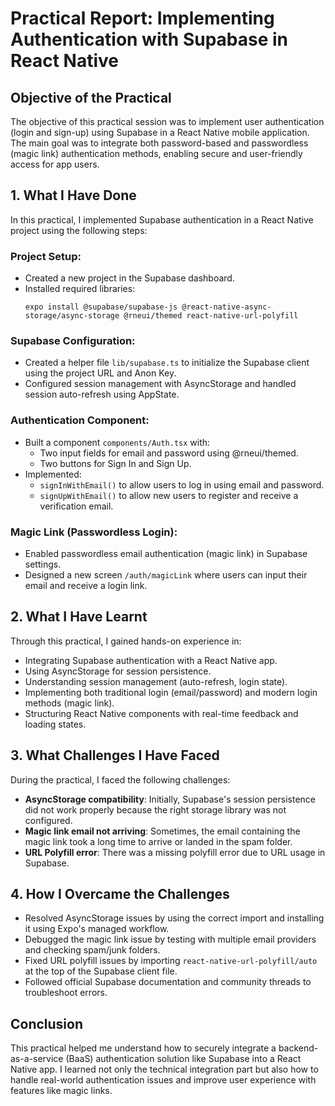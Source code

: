 # Practical Report: Implementing Authentication with Supabase in React Native

## Objective of the Practical
The objective of this practical session was to implement user authentication (login and sign-up) using Supabase in a React Native mobile application. The main goal was to integrate both password-based and passwordless (magic link) authentication methods, enabling secure and user-friendly access for app users.

## 1. What I Have Done
In this practical, I implemented Supabase authentication in a React Native project using the following steps:

### Project Setup:
- Created a new project in the Supabase dashboard.
- Installed required libraries:
  ```
  expo install @supabase/supabase-js @react-native-async-storage/async-storage @rneui/themed react-native-url-polyfill
  ```

### Supabase Configuration:
- Created a helper file `lib/supabase.ts` to initialize the Supabase client using the project URL and Anon Key.
- Configured session management with AsyncStorage and handled session auto-refresh using AppState.

### Authentication Component:
- Built a component `components/Auth.tsx` with:
  - Two input fields for email and password using @rneui/themed.
  - Two buttons for Sign In and Sign Up.
- Implemented:
  - `signInWithEmail()` to allow users to log in using email and password.
  - `signUpWithEmail()` to allow new users to register and receive a verification email.

### Magic Link (Passwordless Login):
- Enabled passwordless email authentication (magic link) in Supabase settings.
- Designed a new screen `/auth/magicLink` where users can input their email and receive a login link.

## 2. What I Have Learnt
Through this practical, I gained hands-on experience in:
- Integrating Supabase authentication with a React Native app.
- Using AsyncStorage for session persistence.
- Understanding session management (auto-refresh, login state).
- Implementing both traditional login (email/password) and modern login methods (magic link).
- Structuring React Native components with real-time feedback and loading states.

## 3. What Challenges I Have Faced
During the practical, I faced the following challenges:
- **AsyncStorage compatibility**: Initially, Supabase's session persistence did not work properly because the right storage library was not configured.
- **Magic link email not arriving**: Sometimes, the email containing the magic link took a long time to arrive or landed in the spam folder.
- **URL Polyfill error**: There was a missing polyfill error due to URL usage in Supabase.

## 4. How I Overcame the Challenges
- Resolved AsyncStorage issues by using the correct import and installing it using Expo's managed workflow.
- Debugged the magic link issue by testing with multiple email providers and checking spam/junk folders.
- Fixed URL polyfill issues by importing `react-native-url-polyfill/auto` at the top of the Supabase client file.
- Followed official Supabase documentation and community threads to troubleshoot errors.

## Conclusion
This practical helped me understand how to securely integrate a backend-as-a-service (BaaS) authentication solution like Supabase into a React Native app. I learned not only the technical integration part but also how to handle real-world authentication issues and improve user experience with features like magic links.